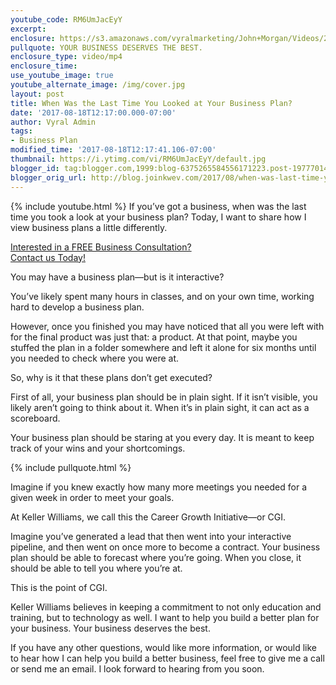 ```yaml
---
youtube_code: RM6UmJacEyY
excerpt:
enclosure: https://s3.amazonaws.com/vyralmarketing/John+Morgan/Videos/2017/August/East+Valley+Real+Estate+Careers-+When+Was+the+Last+Time+You+Looked+at+Your+Business+Plan%253F.mp4
pullquote: YOUR BUSINESS DESERVES THE BEST.
enclosure_type: video/mp4
enclosure_time:
use_youtube_image: true
youtube_alternate_image: /img/cover.jpg
layout: post
title: When Was the Last Time You Looked at Your Business Plan?
date: '2017-08-18T12:17:00.000-07:00'
author: Vyral Admin
tags:
- Business Plan
modified_time: '2017-08-18T12:17:41.106-07:00'
thumbnail: https://i.ytimg.com/vi/RM6UmJacEyY/default.jpg
blogger_id: tag:blogger.com,1999:blog-6375265584556171223.post-1977701464601938193
blogger_orig_url: http://blog.joinkwev.com/2017/08/when-was-last-time-you-looked-at-your.html
---
```

{% include youtube.html %}
If you’ve got a business, when was the last time you took a look at your business plan? Today, I want to share how I view business plans a little differently.

<div class="post-cta">
<a href="http://www.joinkwev.com/apply" target="_blank">Interested in a FREE Business Consultation?<br>
Contact us Today!</a>
</div>

You may have a business plan—but is it interactive?

You’ve likely spent many hours in classes, and on your own time, working hard to develop a business plan.

However, once you finished you may have noticed that all you were left with for the final product was just that: a product. At that point, maybe you stuffed the plan in a folder somewhere and left it alone for six months until you needed to check where you were at.

So, why is it that these plans don’t get executed?

First of all, your business plan should be in plain sight. If it isn’t visible, you likely aren’t going to think about it. When it’s in plain sight, it can act as a scoreboard.

Your business plan should be staring at you every day. It is meant to keep track of your wins and your shortcomings.

{% include pullquote.html %}

 Imagine if you knew exactly how many more meetings you needed for a given week in order to meet your goals.

At Keller Williams, we call this the Career Growth Initiative—or CGI.

Imagine you’ve generated a lead that then went into your interactive pipeline, and then went on once more to become a contract. Your business plan should be able to forecast where you’re going. When you close, it should be able to tell you where you’re at.

This is the point of CGI.

Keller Williams believes in keeping a commitment to not only education and training, but to technology as well. I want to help you build a better plan for your business. Your business deserves the best.

If you have any other questions, would like more information, or would like to hear how I can help you build a better business, feel free to give me a call or send me an email. I look forward to hearing from you soon.

